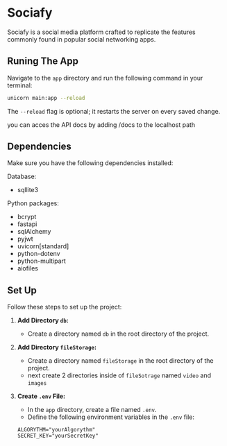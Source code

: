 # Sociafy

Sociafy is a social media platform crafted to replicate the features commonly found in popular social networking apps.

## Runing The App

Navigate to the `app` directory and run the following command in your terminal:


```bash
unicorn main:app --reload
```

The `--reload` flag is optional; it restarts the server on every saved change.

you can acces the API docs by adding /docs to the localhost path

## Dependencies

Make sure you have the following dependencies installed:

Database:
   - sqllite3 

Python packages:
- bcrypt 
- fastapi
- sqlAlchemy
- pyjwt
- uvicorn[standard]
- python-dotenv
- python-multipart
- aiofiles

## Set Up

Follow these steps to set up the project:

1. **Add Directory `db`:**
   - Create a directory named `db` in the root directory of the project.

2. **Add Directory `fileStorage`:**
   - Create a directory named `fileStorage` in the root directory of the project.
   - next create 2 directories inside of `fileSotrage` named `video` and `images`

3. **Create `.env` File:**
   - In the `app` directory, create a file named `.env`.
   - Define the following environment variables in the `.env` file:

   ```plaintext
   ALGORYTHM="yourAlgorythm"  
   SECRET_KEY="yourSecretKey"
    ```
